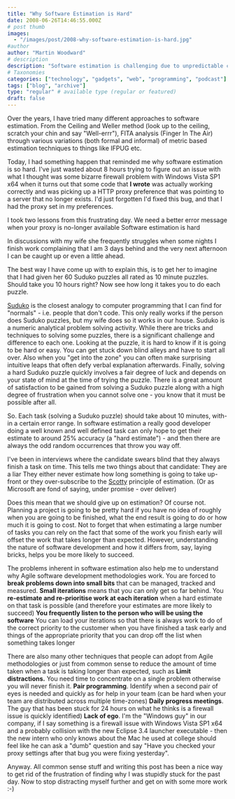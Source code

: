 ```yaml
---
title: "Why Software Estimation is Hard"
date: 2008-06-26T14:46:55.000Z
# post thumb
images:
  - "/images/post/2008-why-software-estimation-is-hard.jpg"
#author
author: "Martin Woodward"
# description
description: "Software estimation is challenging due to unpredictable complexities, similar to the varying difficulty of Sudoku puzzles."
# Taxonomies
categories: ["technology", "gadgets", "web", "programming", "podcast"]
tags: ["blog", "archive"]
type: "regular" # available type (regular or featured)
draft: false
---
```

Over the years, I have tried many different approaches to software estimation.  From the Ceiling and Weller method (look up to the ceiling, scratch your chin and say "Well-errr"), FITA analysis (Finger In The Air) through various variations (both formal and informal) of metric based estimation techniques to things like IFPUG etc.  

Today, I had something happen that reminded me why software estimation is so hard. I've just wasted about 8 hours trying to figure out an issue with what I thought was some bizarre firewall problem with Windows Vista SP1 x64 when it turns out that some code that **I wrote** was actually working correctly and was picking up a HTTP proxy preference that was pointing to a server that no longer exists.  I'd just forgotten I'd fixed this bug, and that I had the proxy set in my preferences.  

I took two lessons from this frustrating day.     We need a better error message when your proxy is no-longer available    Software estimation is hard   

In discussions with my wife she frequently struggles when some nights I finish work complaining that I am 3 days behind and the very next afternoon I can be caught up or even a little ahead.  

The best way I have come up with to explain this, is to get her to imagine that I had given her 60 Suduko puzzles all rated as 10 minute puzzles.  Should take you 10 hours right?  Now see how long it takes you to do each puzzle.  

 [Suduko](http://en.wikipedia.org/wiki/Suduko) is the closest analogy to computer programming that I can find for "normals" - i.e. people that don't code.  This only really works if the person does Suduko puzzles, but my wife does so it works in our house.  Suduko is a numeric analytical problem solving activity.  While there are tricks and techniques to solving some puzzles, there is a significant challenge and difference to each one. Looking at the puzzle, it is hard to know if it is going to be hard or easy.  You can get stuck down blind alleys and have to start all over. Also when you "get into the zone" you can often make surprising intuitive leaps that often defy verbal explanation afterwards. Finally, solving a hard Suduko puzzle quickly involves a fair degree of luck and depends on your state of mind at the time of trying the puzzle.  There is a great amount of satisfaction to be gained from solving a Suduko puzzle along with a high degree of frustration when you cannot solve one - you know that it must be possible after all.  

So.  Each task (solving a Suduko puzzle) should take about 10 minutes, with-in a certain error range.  In software estimation a really good developer doing a well known and well defined task can only hope to get their estimate to around 25% accuracy (a "hard estimate") - and then there are always the odd random occurrences that throw you way off.  

I've been in interviews where the candidate swears blind that they always finish a task on time.  This tells me two things about that candidate:     They are a liar    They either never estimate how long something is going to take up-front or they over-subscribe to the [Scotty](http://en.wikipedia.org/wiki/Montgomery_Scott) principle of estimation. (Or as Microsoft are fond of saying, under promise - over deliver)   

Does this mean that we should give up on estimation?  Of course not.  Planning a project is going to be pretty hard if you have no idea of roughly when you are going to be finished, what the end result is going to do or how much it is going to cost.  Not to forget that when estimating a large number of tasks you can rely on the fact that some of the work you finish early will offset the work that takes longer than expected.  However, understanding the nature of software development and how it differs from, say, laying bricks, helps you be more likely to succeed.  

The problems inherent in software estimation also help me to understand why Agile software development methodologies work.       You are forced to **break problems down into small bits** that can be managed, tracked and measured.    **Small iterations** means that you can only get so far behind.    You **re-estimate and re-prioritise work at each iteration** when a hard estimate on that task is possible (and therefore your estimates are more likely to succeed)    **You frequently listen **to the person who will be** using the software**    You can load your iterations so that there is always work to do of the correct priority to the customer when you have finished a task early and things of the appropriate priority that you can drop off the list when something takes longer   

There are also many other techniques that people can adopt from Agile methodologies or just from common sense to reduce the amount of time taken when a task is taking longer than expected, such as     **Limit distractions.** You need time to concentrate on a single problem otherwise you will never finish it.    **Pair programming**. Identify when a second pair of eyes is needed and quickly as for help in your team (can be hard when your team are distributed across multiple time-zones)    **Daily progress meetings**. The guy that has been stuck for 24 hours on what he thinks is a firewall issue is quickly identified)    **Lack of ego**.  I'm the "Windows guy" in our company, if I say something is a firewall issue with Windows Vista SP1 x64 and a probably collision with the new Eclipse 3.4 launcher executable - then the new intern who only knows about the Mac he used at college should feel like he can ask a "dumb" question and say "Have you checked your proxy settings after that bug you were fixing yesterday".   

Anyway.  All common sense stuff and writing this post has been a nice way to get rid of the frustration of finding why I was stupidly stuck for the past day.  Now to stop distracting myself further and get on with some more work :-)